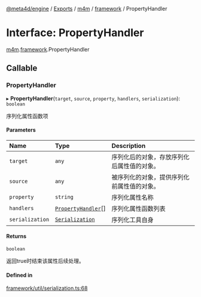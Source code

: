 [@meta4d/engine](../README.md) / [Exports](../modules.md) / [m4m](../modules/m4m.md) / [framework](../modules/m4m.framework.md) / PropertyHandler

# Interface: PropertyHandler

[m4m](../modules/m4m.md).[framework](../modules/m4m.framework.md).PropertyHandler

## Callable

### PropertyHandler

▸ **PropertyHandler**(`target`, `source`, `property`, `handlers`, `serialization`): `boolean`

序列化属性函数项

#### Parameters

| Name | Type | Description |
| :------ | :------ | :------ |
| `target` | `any` | 序列化后的对象，存放序列化后属性值的对象。 |
| `source` | `any` | 被序列化的对象，提供序列化前属性值的对象。 |
| `property` | `string` | 序列化属性名称 |
| `handlers` | [`PropertyHandler`](m4m.framework.PropertyHandler.md)[] | 序列化属性函数列表 |
| `serialization` | [`Serialization`](../classes/m4m.framework.Serialization.md) | 序列化工具自身 |

#### Returns

`boolean`

返回true时结束该属性后续处理。

#### Defined in

[framework/util/serialization.ts:68](https://github.com/meta4d-me/meta4d-engine/blob/cf6bfe6/src/framework/util/serialization.ts#L68)
